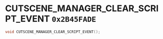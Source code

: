 # CUTSCENE_MANAGER_CLEAR_SCRIPT_EVENT `0x2B45FADE`

```cpp
void CUTSCENE_MANAGER_CLEAR_SCRIPT_EVENT();
```